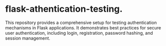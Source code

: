 # flask-athentication-testing.
This repository provides a comprehensive setup for testing authentication mechanisms in Flask applications. It demonstrates best practices for secure user authentication, including login, registration, password hashing, and session management.

